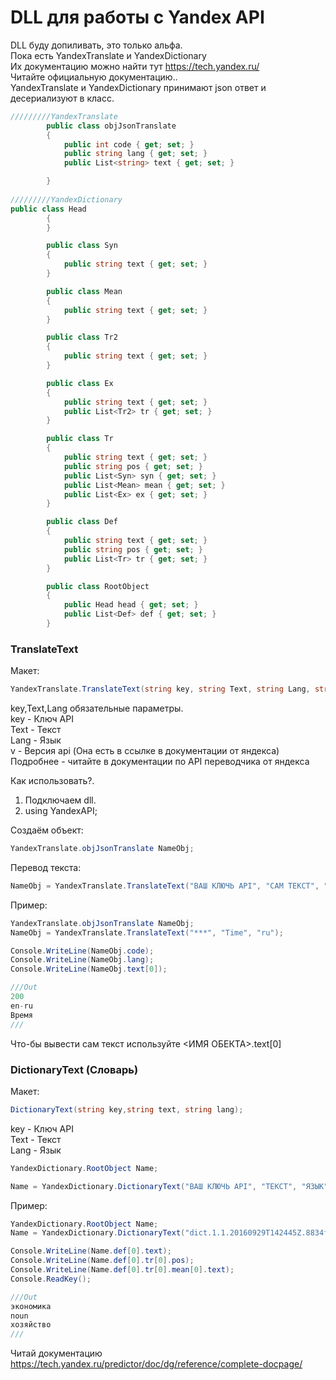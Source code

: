 # DLL для работы с Yandex API

DLL буду допиливать, это только альфа.</br>
Пока есть YandexTranslate и YandexDictionary</br>
Их документацию можно найти тут <https://tech.yandex.ru/></br>
Читайте официальную документацию..</br>
YandexTranslate и YandexDictionary принимают json ответ и десериализуют в класс.

```C#
/////////YandexTranslate
        public class objJsonTranslate
        {
            public int code { get; set; }
            public string lang { get; set; }
            public List<string> text { get; set; }

        }
        
/////////YandexDictionary
public class Head
        {
        }

        public class Syn
        {
            public string text { get; set; }
        }

        public class Mean
        {
            public string text { get; set; }
        }

        public class Tr2
        {
            public string text { get; set; }
        }

        public class Ex
        {
            public string text { get; set; }
            public List<Tr2> tr { get; set; }
        }

        public class Tr
        {
            public string text { get; set; }
            public string pos { get; set; }
            public List<Syn> syn { get; set; }
            public List<Mean> mean { get; set; }
            public List<Ex> ex { get; set; }
        }

        public class Def
        {
            public string text { get; set; }
            public string pos { get; set; }
            public List<Tr> tr { get; set; }
        }

        public class RootObject
        {
            public Head head { get; set; }
            public List<Def> def { get; set; }
        }
```




### TranslateText
Макет:
```C#
YandexTranslate.TranslateText(string key, string Text, string Lang, string Format="plain", string Options="0", string v = "v1.5");
```
key,Text,Lang обязательные параметры. </br>
key - Ключ API</br>
Text - Текст</br>
Lang - Язык</br>
v - Версия api (Она есть в ссылке в документации от яндекса)
Подробнее - читайте в документации по API переводчика от яндекса 


Как использовать?.
1) Подключаем dll.</br>
2) using YandexAPI;</br>

Создаём объект:
```C#
YandexTranslate.objJsonTranslate NameObj;
```
Перевод текста:
```C#
NameObj = YandexTranslate.TranslateText("ВАШ КЛЮЧЬ API", "САМ ТЕКСТ", "ЯЗЫК");
```
Пример:
```C#
YandexTranslate.objJsonTranslate NameObj;
NameObj = YandexTranslate.TranslateText("***", "Time", "ru");

Console.WriteLine(NameObj.code);
Console.WriteLine(NameObj.lang);
Console.WriteLine(NameObj.text[0]);

///Out
200
en-ru
Время
///
```
Что-бы вывести сам текст используйте  <ИМЯ ОБЕКТА>.text[0]

### DictionaryText (Словарь)
Макет:
```C#
DictionaryText(string key,string text, string lang);
```
key - Ключ API</br>
Text - Текст</br>
Lang - Язык</br>

```C#
YandexDictionary.RootObject Name;

Name = YandexDictionary.DictionaryText("ВАШ КЛЮЧЬ API", "ТЕКСТ", "ЯЗЫК");
```
Пример:
```C#
YandexDictionary.RootObject Name;
Name = YandexDictionary.DictionaryText("dict.1.1.20160929T142445Z.8834f19ec92c0662.c5d7e66114692584198dac3a3c09a7ffb2e28262", "Экономика","ru-en");

Console.WriteLine(Name.def[0].text);
Console.WriteLine(Name.def[0].tr[0].pos);
Console.WriteLine(Name.def[0].tr[0].mean[0].text);
Console.ReadKey();

///Out
экономика
noun
хозяйство
///
```
Читай документацию <https://tech.yandex.ru/predictor/doc/dg/reference/complete-docpage/>
